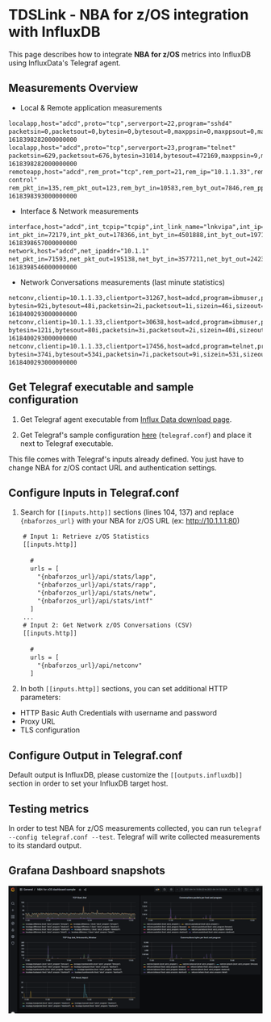 
# TDSLink - NBA for z/OS integration with InfluxDB

This page describes how to integrate **NBA for z/OS** metrics into InfluxDB using InfluxData's Telegraf agent.

## Measurements Overview

- Local & Remote application measurements

```
localapp,host="adcd",proto="tcp",serverport=22,program="sshd4" packetsin=0,packetsout=0,bytesin=0,bytesout=0,maxppsin=0,maxppsout=0,maxbpsin=0,maxbpsout=0,tcpstart=0,tcpend=0,tcprejected=0,tcphostrt=0,tcpnetwrt=0,tcpdupack=0,tcpretransmit=0,tcpwindow=0,tcpstartinprivate=0,tcpstartinpublic=0,tcpstartoutprivate=0,tcpstartoutpublic=0,tcpendin=0,tcpendout=0,tcpreset=0,conversations=0 1618398282000000000
localapp,host="adcd",proto="tcp",serverport=23,program="telnet" packetsin=629,packetsout=676,bytesin=31014,bytesout=472169,maxppsin=9,maxppsout=9,maxbpsin=3606,maxbpsout=67554,tcpstart=5,tcpend=2,tcprejected=0,tcphostrt=106,tcpnetwrt=8,tcpdupack=1,tcpretransmit=3,tcpwindow=0,tcpstartinprivate=5,tcpstartinpublic=0,tcpstartoutprivate=0,tcpstartoutpublic=0,tcpendin=0,tcpendout=2,tcpreset=0,conversations=2,bytesintopip="10.1.1.170",bytesouttopip="10.1.1.170" 1618398282000000000
remoteapp,host="adcd",rem_prot="tcp",rem_port=21,rem_ip="10.1.1.33",rem_stack_name="tcpip",rem_agr_name="ftp\ control" rem_pkt_in=135,rem_pkt_out=123,rem_byt_in=10583,rem_byt_out=7846,rem_pps_in=5,rem_pps_out=5,rem_bps_in=3545,rem_bps_out=2626,rem_pkt_64_in=31,rem_pkt_128_in=104,rem_pkt_256_in=0,rem_pkt_512_in=0,rem_pkt_1024_in=0,rem_pkt_1025_in=0,rem_pkt_64_out=76,rem_pkt_128_out=47,rem_pkt_256_out=0,rem_pkt_512_out=0,rem_pkt_1024_out=0,rem_pkt_1025_out=0,rem_pkt_frag_in=0,rem_pkt_frag_out=0,rem_tcp_cn_sta=9,rem_tcp_cn_sto=10,rem_tcp_cn_rej=0,rem_tcp_cn_act=0,rem_max_hrt=280,rem_avg_hrt=11,rem_max_nrt=56,rem_avg_nrt=4,rem_tcp_dup_ack=0,rem_tcp_retrmt=0,rem_tcp_window=0,rem_hrt_inf_1=66,rem_hrt_inf_2=0,rem_hrt_inf_5=0,rem_hrt_inf_10=0,rem_hrt_sup_10=0,rem_nrt_inf_1=66,rem_nrt_inf_2=0,rem_nrt_inf_5=0,rem_nrt_inf_10=0,rem_nrt_sup_10=0,rem_frag_in_per=0.00,rem_frag_out_per=0.00,rem_dup_ack_per=0.00,rem_retrmt_per=0.00,rem_window_per=0.00 1618398393000000000
```

- Interface & Network measurements

```
interface,host="adcd",int_tcpip="tcpip",int_link_name="lnkvipa",int_ip="192.168.9.1" int_pkt_in=72179,int_pkt_out=178366,int_byt_in=4501888,int_byt_out=197101581,int_pps_in=426,int_pps_out=2147,int_bps_in=138011,int_bps_out=24109041,int_pkt_64_in=58223,int_pkt_128_in=4760,int_pkt_256_in=9010,int_pkt_512_in=86,int_pkt_1024_in=100,int_pkt_1025_in=0,int_pkt_64_out=19064,int_pkt_128_out=166,int_pkt_256_out=20212,int_pkt_512_out=11142,int_pkt_1024_out=1926,int_pkt_1025_out=125856,int_pkt_frag_in=0,int_pkt_frag_out=0,int_tcp_cn_sta=5626,int_tcp_cn_sto=5749,int_tcp_cn_rej=56,int_tcp_cn_act=5,int_icmp_in=1129907,int_icmp_out=319,int_igmp_in=0,int_igmp_out=0,int_tcp_in=3136616,int_tcp_out=193877940,int_igrp_in=0,int_igrp_out=0,int_udp_in=235365,int_udp_out=3223322,int_gre_in=0,int_gre_out=0,int_esp_in=0,int_esp_out=0,int_ah_in=0,int_ah_out=0,int_eigrp_in=0,int_eigrp_out=0,int_ospf_in=0,int_ospf_out=0,int_l2tp_in=0,int_l2tp_out=0,int_othr_in=0,int_othr_out=0,int_tcp_dup_ack=70,int_tcp_retrmt=1004,int_tcp_window=404,int_load_in=0.00,int_load_out=0.00,int_frag_in_per=0.00,int_frag_out_per=0.00,int_dup_ack_per=0.03,int_retrmt_per=0.40,int_window_per=0.16,int_req_per_min=0,int_sta_in_priv=5626,int_sta_in_pub=0,int_sta_out_priv=0,int_sta_out_pub=0,int_sto_in=40,int_sto_out=5584,int_tcp_cn_res=2 1618398657000000000
network,host="adcd",net_ipaddr="10.1.1" net_pkt_in=71593,net_pkt_out=195138,net_byt_in=3577211,net_byt_out=242301404,net_pps_in=439,net_pps_out=2147,net_bps_in=141190,net_bps_out=24108786,net_pkt_64_in=65930,net_pkt_128_in=1544,net_pkt_256_in=3934,net_pkt_512_in=85,net_pkt_1024_in=100,net_pkt_1025_in=0,net_pkt_64_out=18955,net_pkt_128_out=213,net_pkt_256_out=5143,net_pkt_512_out=11117,net_pkt_1024_out=1935,net_pkt_1025_out=157775,net_pkt_frag_in=0,net_pkt_frag_out=0,net_tcp_cn_sta=5587,net_tcp_cn_sto=5711,net_tcp_cn_rej=61,net_tcp_cn_act=5,net_icmp_in=319,net_icmp_out=319,net_igmp_in=0,net_igmp_out=0,net_tcp_in=3576892,net_tcp_out=241499005,net_igrp_in=0,net_igrp_out=0,net_udp_in=0,net_udp_out=802080,net_gre_in=0,net_gre_out=0,net_esp_in=0,net_esp_out=0,net_ah_in=0,net_ah_out=0,net_eigrp_in=0,net_eigrp_out=0,net_ospf_in=0,net_ospf_out=0,net_l2tp_in=0,net_l2tp_out=0,net_othr_in=0,net_othr_out=0,net_max_hrt=5125,net_avg_hrt=61,net_max_nrt=69,net_avg_nrt=8,net_tcp_dup_ack=1414,net_tcp_retrmt=2957,net_tcp_window=404,net_hrt_inf_1=5840,net_hrt_inf_2=7,net_hrt_inf_5=5,net_hrt_inf_10=1,net_hrt_sup_10=0,net_nrt_inf_1=269,net_nrt_inf_2=0,net_nrt_inf_5=0,net_nrt_inf_10=0,net_nrt_sup_10=0,net_frag_in_per=0.00,net_frag_out_per=0.00,net_dup_ack_per=0.53,net_retrmt_per=1.11,net_window_per=0.15 1618398546000000000
```

- Network Conversations measurements (last minute statistics)

```
netconv,clientip=10.1.1.33,clientport=31267,host=adcd,program=ibmuser,proto=tcp,serverip=192.168.9.1,serverport=81 bytesin=92i,bytesout=48i,packetsin=2i,packetsout=1i,sizein=46i,sizeout=48i,windowsizein=255i,windowsizeout=255i 1618400293000000000
netconv,clientip=10.1.1.33,clientport=30638,host=adcd,program=ibmuser,proto=tcp,serverip=192.168.9.1,serverport=81 bytesin=121i,bytesout=80i,packetsin=3i,packetsout=2i,sizein=40i,sizeout=40i,windowsizein=255i,windowsizeout=255i 1618400293000000000
netconv,clientip=10.1.1.33,clientport=17456,host=adcd,program=telnet,proto=tcp,serverip=192.168.9.1,serverport=23 bytesin=374i,bytesout=534i,packetsin=7i,packetsout=9i,sizein=53i,sizeout=59i,windowsizein=255i,windowsizeout=255i 1618400293000000000
```



## Get Telegraf executable and sample configuration

1. Get Telegraf agent executable from [Influx Data download page](https://portal.influxdata.com/downloads).

2. Get Telegraf's sample configuration [here](telegraf.conf) (`telegraf.conf`) and place it next to Telegraf executable.

This file comes with Telegraf's inputs already defined. You just have to change NBA for z/OS contact URL and authentication settings.

## Configure Inputs in Telegraf.conf

1. Search for `[[inputs.http]]` sections (lines 104, 137) and replace `{nbaforzos_url}` with your NBA for z/OS URL (ex: http://10.1.1.1:80)


```
    # Input 1: Retrieve z/OS Statistics
    [[inputs.http]]
    
      #
      urls = [
        "{nbaforzos_url}/api/stats/lapp",
        "{nbaforzos_url}/api/stats/rapp",
        "{nbaforzos_url}/api/stats/netw",
        "{nbaforzos_url}/api/stats/intf"
      ]
    ...
    # Input 2: Get Network z/OS Conversations (CSV)
    [[inputs.http]]
    
      #
      urls = [
        "{nbaforzos_url}/api/netconv"
      ]

```

2. In both `[[inputs.http]]` sections, you can set additional HTTP parameters:
  - HTTP Basic Auth Credentials with username and password
  - Proxy URL
  - TLS configuration


## Configure Output in Telegraf.conf

Default output is InfluxDB, please customize the `[[outputs.influxdb]]` section in order to set your InfluxDB target host.


## Testing metrics

In order to test NBA for z/OS measurements collected, you can run `telegraf --config telegraf.conf --test`. Telegraf will write collected measurements to its standard output.


## Grafana Dashboard snapshots

![TDSLink - NBA for z/OS Grafana dashboard screenshot](grafana-screenshot1.png)
